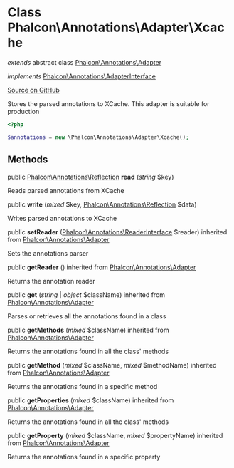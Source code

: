 # Class **Phalcon\\Annotations\\Adapter\\Xcache**

*extends* abstract class [Phalcon\Annotations\Adapter](/en/3.1.2/api/Phalcon_Annotations_Adapter)

*implements* [Phalcon\Annotations\AdapterInterface](/en/3.1.2/api/Phalcon_Annotations_AdapterInterface)

<a href="https://github.com/phalcon/cphalcon/blob/master/phalcon/annotations/adapter/xcache.zep" class="btn btn-default btn-sm">Source on GitHub</a>

Stores the parsed annotations to XCache. This adapter is suitable for production

```php
<?php

$annotations = new \Phalcon\Annotations\Adapter\Xcache();

```


## Methods
public [Phalcon\Annotations\Reflection](/en/3.1.2/api/Phalcon_Annotations_Reflection) **read** (*string* $key)

Reads parsed annotations from XCache



public  **write** (*mixed* $key, [Phalcon\Annotations\Reflection](/en/3.1.2/api/Phalcon_Annotations_Reflection) $data)

Writes parsed annotations to XCache



public  **setReader** ([Phalcon\Annotations\ReaderInterface](/en/3.1.2/api/Phalcon_Annotations_ReaderInterface) $reader) inherited from [Phalcon\Annotations\Adapter](/en/3.1.2/api/Phalcon_Annotations_Adapter)

Sets the annotations parser



public  **getReader** () inherited from [Phalcon\Annotations\Adapter](/en/3.1.2/api/Phalcon_Annotations_Adapter)

Returns the annotation reader



public  **get** (*string* | *object* $className) inherited from [Phalcon\Annotations\Adapter](/en/3.1.2/api/Phalcon_Annotations_Adapter)

Parses or retrieves all the annotations found in a class



public  **getMethods** (*mixed* $className) inherited from [Phalcon\Annotations\Adapter](/en/3.1.2/api/Phalcon_Annotations_Adapter)

Returns the annotations found in all the class' methods



public  **getMethod** (*mixed* $className, *mixed* $methodName) inherited from [Phalcon\Annotations\Adapter](/en/3.1.2/api/Phalcon_Annotations_Adapter)

Returns the annotations found in a specific method



public  **getProperties** (*mixed* $className) inherited from [Phalcon\Annotations\Adapter](/en/3.1.2/api/Phalcon_Annotations_Adapter)

Returns the annotations found in all the class' methods



public  **getProperty** (*mixed* $className, *mixed* $propertyName) inherited from [Phalcon\Annotations\Adapter](/en/3.1.2/api/Phalcon_Annotations_Adapter)

Returns the annotations found in a specific property



